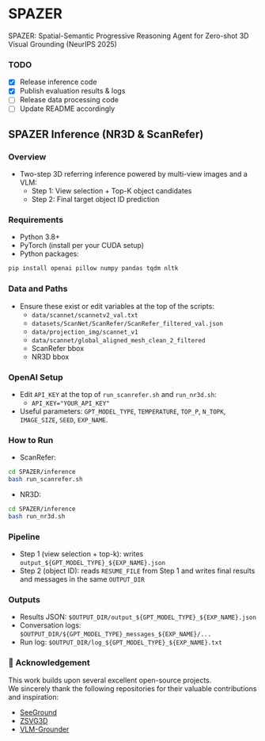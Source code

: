 # SPAZER
SPAZER: Spatial-Semantic Progressive Reasoning Agent for Zero-shot 3D Visual Grounding (NeurIPS 2025)


### TODO
- [x] Release inference code
- [x] Publish evaluation results & logs
- [ ] Release data processing code
- [ ] Update README accordingly

## SPAZER Inference (NR3D & ScanRefer)

### Overview
- Two-step 3D referring inference powered by multi-view images and a VLM:
  - Step 1: View selection + Top-K object candidates
  - Step 2: Final target object ID prediction

### Requirements
- Python 3.8+
- PyTorch (install per your CUDA setup)
- Python packages:
```bash
pip install openai pillow numpy pandas tqdm nltk
```

### Data and Paths
- Ensure these exist or edit variables at the top of the scripts:
  - `data/scannet/scannetv2_val.txt`
  - `datasets/ScanNet/ScanRefer/ScanRefer_filtered_val.json`
  - `data/projection_img/scannet_v1`
  - `data/scannet/global_aligned_mesh_clean_2_filtered`
  - ScanRefer bbox
  - NR3D bbox

### OpenAI Setup
- Edit `API_KEY` at the top of `run_scanrefer.sh` and `run_nr3d.sh`:
  - `API_KEY="YOUR_API_KEY"`
- Useful parameters: `GPT_MODEL_TYPE`, `TEMPERATURE`, `TOP_P`, `N_TOPK`, `IMAGE_SIZE`, `SEED`, `EXP_NAME`.

### How to Run
- ScanRefer:
```bash
cd SPAZER/inference
bash run_scanrefer.sh
```
- NR3D:
```bash
cd SPAZER/inference
bash run_nr3d.sh
```

### Pipeline
- Step 1 (view selection + top-k): writes `output_${GPT_MODEL_TYPE}_${EXP_NAME}.json`
- Step 2 (object ID): reads `RESUME_FILE` from Step 1 and writes final results and messages in the same `OUTPUT_DIR`

### Outputs
- Results JSON: `$OUTPUT_DIR/output_${GPT_MODEL_TYPE}_${EXP_NAME}.json`
- Conversation logs: `$OUTPUT_DIR/${GPT_MODEL_TYPE}_messages_${EXP_NAME}/...`
- Run log: `$OUTPUT_DIR/log_${GPT_MODEL_TYPE}_${EXP_NAME}.txt`

### 🧩 Acknowledgement

This work builds upon several excellent open-source projects.  
We sincerely thank the following repositories for their valuable contributions and inspiration:

- [SeeGround](https://github.com/iris0329/SeeGround)
- [ZSVG3D](https://github.com/CurryYuan/ZSVG3D)
- [VLM-Grounder](https://github.com/InternRobotics/VLM-Grounder)
